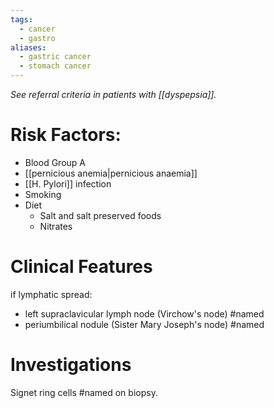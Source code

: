 ```yaml
---
tags:
  - cancer
  - gastro
aliases:
  - gastric cancer
  - stomach cancer
---
```

*See referral criteria in patients with [[dyspepsia]].* 
# Risk Factors:
- Blood Group A
- [[pernicious anemia|pernicious anaemia]]
- [[H. Pylori]] infection
- Smoking
- Diet
	- Salt and salt preserved foods
	- Nitrates

# Clinical Features
if lymphatic spread:
- left supraclavicular lymph node (Virchow's node) #named 
- periumbilical nodule (Sister Mary Joseph's node) #named 

# Investigations
Signet ring cells #named on biopsy.